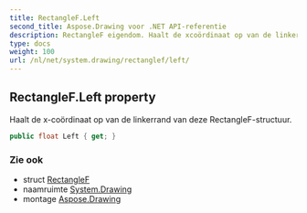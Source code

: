 ```yaml
---
title: RectangleF.Left
second_title: Aspose.Drawing voor .NET API-referentie
description: RectangleF eigendom. Haalt de xcoördinaat op van de linkerrand van deze RectangleFstructuur.
type: docs
weight: 100
url: /nl/net/system.drawing/rectanglef/left/
---
```

## RectangleF.Left property

Haalt de x-coördinaat op van de linkerrand van deze RectangleF-structuur.

```csharp
public float Left { get; }
```

### Zie ook

* struct [RectangleF](../)
* naamruimte [System.Drawing](../../rectanglef/)
* montage [Aspose.Drawing](../../../)



